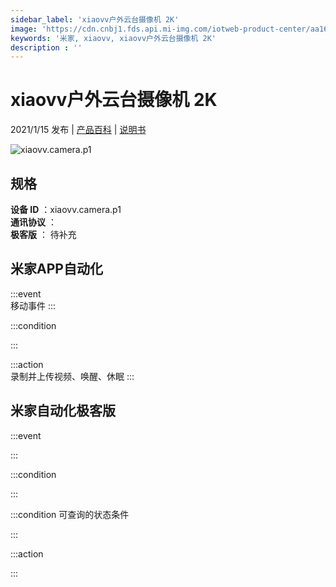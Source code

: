 ```yaml
---
sidebar_label: 'xiaovv户外云台摄像机 2K'
image: 'https://cdn.cnbj1.fds.api.mi-img.com/iotweb-product-center/aa160b6567484adaa7c57bdb7be8a3d7_01拟物图标常态.png?GalaxyAccessKeyId=AKVGLQWBOVIRQ3XLEW&Expires=9223372036854775807&Signature=o18iHRVvYSUUXByW7YdHsXjdBKg='
keywords: '米家, xiaovv, xiaovv户外云台摄像机 2K'
description : ''
---
```

# xiaovv户外云台摄像机 2K

2021/1/15 发布 | [产品百科](https://home.mi.com/webapp/content/baike/product/index.html?model=xiaovv.camera.p1/) | [说明书](https://home.mi.com/views/introduction.html?model=xiaovv.camera.p1&region=cn)

![xiaovv.camera.p1](https://cdn.cnbj1.fds.api.mi-img.com/iotweb-product-center/aa160b6567484adaa7c57bdb7be8a3d7_01拟物图标常态.png?GalaxyAccessKeyId=AKVGLQWBOVIRQ3XLEW&Expires=9223372036854775807&Signature=o18iHRVvYSUUXByW7YdHsXjdBKg=)

## 规格  
> 
**设备 ID** ：xiaovv.camera.p1  
**通讯协议** ：  
**极客版**  ： 待补充 


## 米家APP自动化  

:::event  
移动事件
:::

:::condition  

:::

:::action   
录制并上传视频、唤醒、休眠
:::

## 米家自动化极客版  

:::event  

:::

:::condition  

:::

:::condition 可查询的状态条件  

:::

:::action  

:::

        
